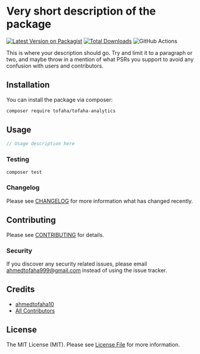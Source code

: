 # Very short description of the package

[![Latest Version on Packagist](https://img.shields.io/packagist/v/tofaha/tofaha-analytics.svg?style=flat-square)](https://packagist.org/packages/tofaha/tofaha-analytics)
[![Total Downloads](https://img.shields.io/packagist/dt/tofaha/tofaha-analytics.svg?style=flat-square)](https://packagist.org/packages/tofaha/tofaha-analytics)
![GitHub Actions](https://github.com/tofaha/tofaha-analytics/actions/workflows/main.yml/badge.svg)

This is where your description should go. Try and limit it to a paragraph or two, and maybe throw in a mention of what PSRs you support to avoid any confusion with users and contributors.

## Installation

You can install the package via composer:

```bash
composer require tofaha/tofaha-analytics
```

## Usage

```php
// Usage description here
```

### Testing

```bash
composer test
```

### Changelog

Please see [CHANGELOG](CHANGELOG.md) for more information what has changed recently.

## Contributing

Please see [CONTRIBUTING](CONTRIBUTING.md) for details.

### Security

If you discover any security related issues, please email ahmedtofaha999@gmail.com instead of using the issue tracker.

## Credits

-   [ahmedtofaha10](https://github.com/tofaha)
-   [All Contributors](../../contributors)

## License

The MIT License (MIT). Please see [License File](LICENSE.md) for more information.
